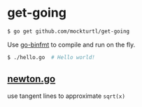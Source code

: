 get-going
=========

```sh
$ go get github.com/mockturtl/get-going
```

Use [go-binfmt](https://github.com/str1ngs/go-binfmt) to compile and run on the fly.

```sh
$ ./hello.go  # Hello world!
```

[newton.go](http://tour.golang.org/#45)
-----------

use tangent lines to approximate `sqrt(x)`
